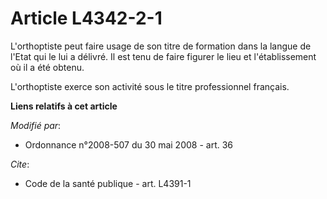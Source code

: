 # Article L4342-2-1

L'orthoptiste peut faire usage de son titre de formation dans la langue de l'Etat qui le lui a délivré. Il est tenu de faire
figurer le lieu et l'établissement où il a été obtenu. 

L'orthoptiste exerce son activité sous le titre professionnel français.

**Liens relatifs à cet article**

_Modifié par_:

  - Ordonnance n°2008-507 du 30 mai 2008 - art. 36

_Cite_:

  - Code de la santé publique - art. L4391-1
